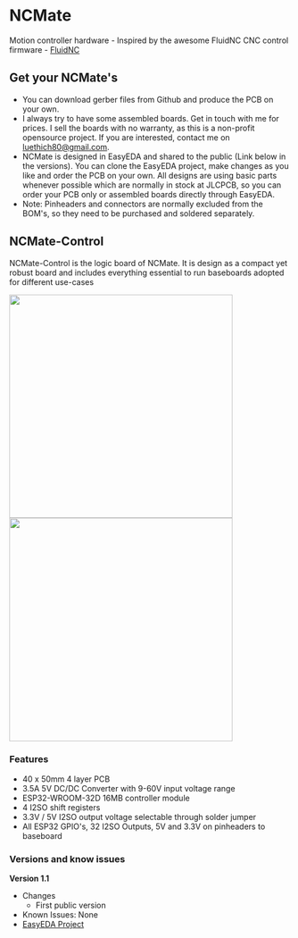 # NCMate
Motion controller hardware - Inspired by the awesome FluidNC CNC control firmware - [FluidNC](https://github.com/bdring/FluidNC)

## Get your NCMate's
- You can download gerber files from Github and produce the PCB on your own.
- I always try to have some assembled boards. Get in touch with me for prices. I sell the boards with no warranty, as this is a non-profit opensource project. If you are interested, contact me on luethich80@gmail.com.
- NCMate is designed in EasyEDA and shared to the public (Link below in the versions). You can clone the EasyEDA project, make changes as you like and order the PCB on your own. All designs are using basic parts whenever possible which are normally in stock at JLCPCB, so you can order your PCB only or assembled boards directly through EasyEDA.
- Note: Pinheaders and connectors are normally excluded from the BOM's, so they need to be purchased and soldered separately.

## NCMate-Control
NCMate-Control is the logic board of NCMate. It is design as a compact yet robust board and includes everything essential to run  baseboards adopted for different use-cases

<p float="left">
  <img src="https://user-images.githubusercontent.com/10495848/224637335-af7e8a46-daec-4151-9601-31aafb47d865.PNG" height="400" />
  <img src="https://user-images.githubusercontent.com/10495848/224637544-39097ebf-6ba4-49cd-99df-e1485fb33221.PNG" height="400" /> 
</p>

### Features
- 40 x 50mm 4 layer PCB
- 3.5A 5V DC/DC Converter with 9-60V input voltage range
- ESP32-WROOM-32D 16MB controller module
- 4 I2SO shift registers
- 3.3V / 5V I2SO output voltage selectable through solder jumper
- All ESP32 GPIO's, 32 I2SO Outputs, 5V and 3.3V on pinheaders to baseboard

### Versions and know issues
**Version 1.1**
- Changes
  - First public version
- Known Issues: None
- [EasyEDA Project](https://oshwlab.com/luethich80/FlowNC-MK1_copy_copy)
  
    
   




